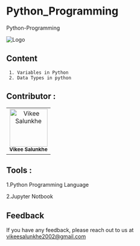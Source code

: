 # Python_Programming
Python-Programming


![Logo](https://www.techieclues.com/Images/tutorial/python/python-banner.png)

## Content


     1. Variables in Python 
     2. Data Types in python



## Contributor :  

<table>
  <tr>
    <td align="center"><a href="https://github.com/Vikeesalunkhe"><img src="https://avatars.githubusercontent.com/u/117392336?v=4" width="100px;" alt="Vikee Salunkhe"/><br/><sub><b>Vikee Salunkhe</b></sub></a><br/>
</tr>
</table>



## Tools :

1.Python Programming Language

2.Jupyter Notbook

## Feedback

If you have any feedback, please reach out to us at vikeesalunkhe2002@gmail.com

